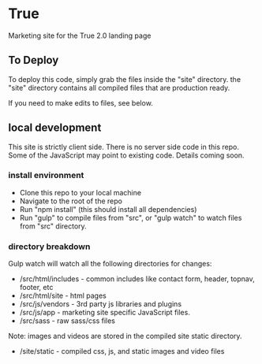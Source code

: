 # True
Marketing site for the True 2.0 landing page

## To Deploy
To deploy this code, simply grab the files inside the "site" directory. the "site" directory contains all compiled files that are production ready.

If you need to make edits to files, see below.


## local development
This site is strictly client side. There is no server side code in this repo. Some of the JavaScript may point to existing code. Details coming soon.

### install environment
* Clone this repo to your local machine
* Navigate to the root of the repo
* Run "npm install" (this should install all dependencies)
* Run "gulp" to compile files from "src", or "gulp watch" to watch files from "src" directory.

### directory breakdown
Gulp watch will watch all the following directories for changes:

* /src/html/includes - common includes like contact form, header, topnav, footer, etc
* /src/html/site - html pages
* /src/js/vendors - 3rd party js libraries and plugins
* /src/js/app - marketing site specific JavaScript files. 
* /src/sass - raw sass/css files

Note: images and videos are stored in the compiled site static directory.
* /site/static - compiled css, js, and static images and video files





